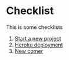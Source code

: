 Checklist
=========

This is some checklists

1. [Start a new project](new_project.md)
2. [Heroku deployment](heroku.md)
3. [New comer](new_comers.md)

